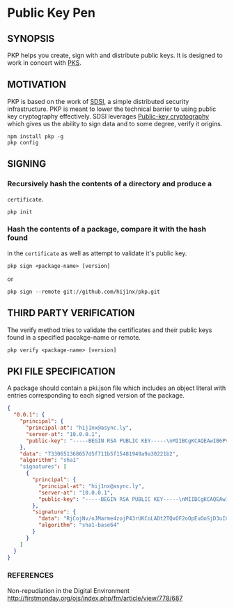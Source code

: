 # Public Key Pen 

## SYNOPSIS
PKP helps you create, sign with and distribute public keys. It is designed
to work in concert with [PKS][0].

## MOTIVATION
PKP is based on the work of [SDSI][1], a simple distributed security
infrastructure. PKP is meant to lower the technical barrier to using
public key cryptography effectively. SDSI leverages
[Public-key cryptography][2] which gives us the ability to sign data
and to some degree, verify it origins.

```
npm install pkp -g
pkp config
```

## SIGNING

### Recursively hash the contents of a directory and produce a 
`certificate`.
```
pkp init
```

### Hash the contents of a package, compare it with the hash found
in the `certificate` as well as attempt to validate it's public key.
```
pkp sign <package-name> [version]
```
or
```
pkp sign --remote git://github.com/hij1nx/pkp.git
```

## THIRD PARTY VERIFICATION
The verify method tries to validate the certificates and their public 
keys found in a specified pacakge-name or remote.

```
pkp verify <package-name> [version]
```

## PKI FILE SPECIFICATION
A package should contain a pki.json file which includes an object literal
with entries corresponding to each signed version of the package.

```json
{
  "0.0.1": {
    "principal": {
      "principal-at": "hij1nx@async.ly",
      "server-at": "10.0.0.1",
      "public-key": "-----BEGIN RSA PUBLIC KEY-----\nMIIBCgKCAQEAwIB6PV4gYy1X47zQllmke+KGYdXFH1xyrO0q4DZw3OBHr187xZWn81LWI6av\nyIhW+XDeVYuAud1+VqnsvsBASD19qc2xXiZ21cHdSfB1N2nSHBBHB2e+ubhDEN9PbhAcO+BK\ngr8E0/ucGy5thM70KZpVuJGXZJWABzlrin/Q3xyk/46OFQNj5DXjmSfSoWcs76TknAkttz0N\nc4QK3buByERNeWOjJsZjTj5w8StVpwfc2Ut3wUIoks/8w+nwqiAW1tHVoCjcol8fHIvRiiNH\n1bYS+ZkBgb0RUKzQkl+l8o6IfFzhSnvt9g+E5aVOgzJs/O2RdwjpHpVsfwh74pM8qwIDAQAB\n-----END RSA PUBLIC KEY-----\n\n"
    },
    "data": "7330651368657d5f711b5f15481949a9a30221b2",
    "algorithm": "sha1"
    "signatures": [
      {
        "principal": {
          "principal-at": "hij1nx@async.ly",
          "server-at": "10.0.0.1",
          "public-key": "-----BEGIN RSA PUBLIC KEY-----\nMIIBCgKCAQEAwIB6PV4gYy1X47zQllmke+KGYdXFH1xyrO0q4DZw3OBHr187xZWn81LWI6av\nyIhW+XDeVYuAud1+VqnsvsBASD19qc2xXiZ21cHdSfB1N2nSHBBHB2e+ubhDEN9PbhAcO+BK\ngr8E0/ucGy5thM70KZpVuJGXZJWABzlrin/Q3xyk/46OFQNj5DXjmSfSoWcs76TknAkttz0N\nc4QK3buByERNeWOjJsZjTj5w8StVpwfc2Ut3wUIoks/8w+nwqiAW1tHVoCjcol8fHIvRiiNH\n1bYS+ZkBgb0RUKzQkl+l8o6IfFzhSnvt9g+E5aVOgzJs/O2RdwjpHpVsfwh74pM8qwIDAQAB\n-----END RSA PUBLIC KEY-----\n\n"
        },
        "signature": {
          "data": "RjCojNv/oJMarme4zojP43rUKCoLADt2TQxOF2oOpEuOoSjD3uIGXa8raltUf7UNseTPXUFbktspgOaJ/z45C+uhOgdOrhAOgJudCT+22xsW1IG2LFmbnnEv865R5h6w38DYaFZK3BjddLR5IPrkoDHw+Pk5xr43npc/XU1BHxI7/xmNyi3ydm9DJ44WXwiQo7ypK5PbgNC+k6AN+XSFQm+sK1rH7w1d22J+jR48SHejNaXPyAkMEQDuEGu0v/gnT8GSh+GGPqJZNKg8QVbIXK5hDD7ztvHmU3w5hDlzWvUGMJ9OWUlNPrnc/swTW0PdO6C9OinXw7BjXVoJsjQk3g==",
          "algorithm": "sha1-base64"
        }
      }
    ]
  }
}
```

[0]:http://
[1]:http://groups.csail.mit.edu/cis/sdsi.html
[2]:http://www.rsa.com/rsalabs/node.asp?id=2165

### REFERENCES
Non-repudiation in the Digital Environment
http://firstmonday.org/ojs/index.php/fm/article/view/778/687
